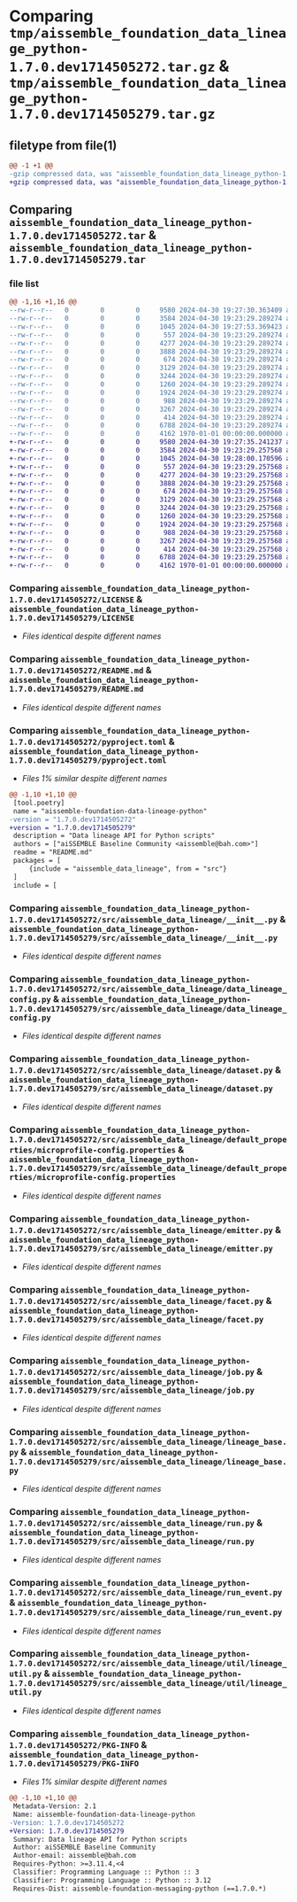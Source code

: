 # Comparing `tmp/aissemble_foundation_data_lineage_python-1.7.0.dev1714505272.tar.gz` & `tmp/aissemble_foundation_data_lineage_python-1.7.0.dev1714505279.tar.gz`

## filetype from file(1)

```diff
@@ -1 +1 @@
-gzip compressed data, was "aissemble_foundation_data_lineage_python-1.7.0.dev1714505272.tar", max compression
+gzip compressed data, was "aissemble_foundation_data_lineage_python-1.7.0.dev1714505279.tar", max compression
```

## Comparing `aissemble_foundation_data_lineage_python-1.7.0.dev1714505272.tar` & `aissemble_foundation_data_lineage_python-1.7.0.dev1714505279.tar`

### file list

```diff
@@ -1,16 +1,16 @@
--rw-r--r--   0        0        0     9580 2024-04-30 19:27:30.363409 aissemble_foundation_data_lineage_python-1.7.0.dev1714505272/LICENSE
--rw-r--r--   0        0        0     3584 2024-04-30 19:23:29.289274 aissemble_foundation_data_lineage_python-1.7.0.dev1714505272/README.md
--rw-r--r--   0        0        0     1045 2024-04-30 19:27:53.369423 aissemble_foundation_data_lineage_python-1.7.0.dev1714505272/pyproject.toml
--rw-r--r--   0        0        0      557 2024-04-30 19:23:29.289274 aissemble_foundation_data_lineage_python-1.7.0.dev1714505272/src/aissemble_data_lineage/__init__.py
--rw-r--r--   0        0        0     4277 2024-04-30 19:23:29.289274 aissemble_foundation_data_lineage_python-1.7.0.dev1714505272/src/aissemble_data_lineage/data_lineage_config.py
--rw-r--r--   0        0        0     3888 2024-04-30 19:23:29.289274 aissemble_foundation_data_lineage_python-1.7.0.dev1714505272/src/aissemble_data_lineage/dataset.py
--rw-r--r--   0        0        0      674 2024-04-30 19:23:29.289274 aissemble_foundation_data_lineage_python-1.7.0.dev1714505272/src/aissemble_data_lineage/default_properties/microprofile-config.properties
--rw-r--r--   0        0        0     3129 2024-04-30 19:23:29.289274 aissemble_foundation_data_lineage_python-1.7.0.dev1714505272/src/aissemble_data_lineage/emitter.py
--rw-r--r--   0        0        0     3244 2024-04-30 19:23:29.289274 aissemble_foundation_data_lineage_python-1.7.0.dev1714505272/src/aissemble_data_lineage/facet.py
--rw-r--r--   0        0        0     1260 2024-04-30 19:23:29.289274 aissemble_foundation_data_lineage_python-1.7.0.dev1714505272/src/aissemble_data_lineage/job.py
--rw-r--r--   0        0        0     1924 2024-04-30 19:23:29.289274 aissemble_foundation_data_lineage_python-1.7.0.dev1714505272/src/aissemble_data_lineage/lineage_base.py
--rw-r--r--   0        0        0      988 2024-04-30 19:23:29.289274 aissemble_foundation_data_lineage_python-1.7.0.dev1714505272/src/aissemble_data_lineage/run.py
--rw-r--r--   0        0        0     3267 2024-04-30 19:23:29.289274 aissemble_foundation_data_lineage_python-1.7.0.dev1714505272/src/aissemble_data_lineage/run_event.py
--rw-r--r--   0        0        0      414 2024-04-30 19:23:29.289274 aissemble_foundation_data_lineage_python-1.7.0.dev1714505272/src/aissemble_data_lineage/transport.py
--rw-r--r--   0        0        0     6788 2024-04-30 19:23:29.289274 aissemble_foundation_data_lineage_python-1.7.0.dev1714505272/src/aissemble_data_lineage/util/lineage_util.py
--rw-r--r--   0        0        0     4162 1970-01-01 00:00:00.000000 aissemble_foundation_data_lineage_python-1.7.0.dev1714505272/PKG-INFO
+-rw-r--r--   0        0        0     9580 2024-04-30 19:27:35.241237 aissemble_foundation_data_lineage_python-1.7.0.dev1714505279/LICENSE
+-rw-r--r--   0        0        0     3584 2024-04-30 19:23:29.257568 aissemble_foundation_data_lineage_python-1.7.0.dev1714505279/README.md
+-rw-r--r--   0        0        0     1045 2024-04-30 19:28:00.170596 aissemble_foundation_data_lineage_python-1.7.0.dev1714505279/pyproject.toml
+-rw-r--r--   0        0        0      557 2024-04-30 19:23:29.257568 aissemble_foundation_data_lineage_python-1.7.0.dev1714505279/src/aissemble_data_lineage/__init__.py
+-rw-r--r--   0        0        0     4277 2024-04-30 19:23:29.257568 aissemble_foundation_data_lineage_python-1.7.0.dev1714505279/src/aissemble_data_lineage/data_lineage_config.py
+-rw-r--r--   0        0        0     3888 2024-04-30 19:23:29.257568 aissemble_foundation_data_lineage_python-1.7.0.dev1714505279/src/aissemble_data_lineage/dataset.py
+-rw-r--r--   0        0        0      674 2024-04-30 19:23:29.257568 aissemble_foundation_data_lineage_python-1.7.0.dev1714505279/src/aissemble_data_lineage/default_properties/microprofile-config.properties
+-rw-r--r--   0        0        0     3129 2024-04-30 19:23:29.257568 aissemble_foundation_data_lineage_python-1.7.0.dev1714505279/src/aissemble_data_lineage/emitter.py
+-rw-r--r--   0        0        0     3244 2024-04-30 19:23:29.257568 aissemble_foundation_data_lineage_python-1.7.0.dev1714505279/src/aissemble_data_lineage/facet.py
+-rw-r--r--   0        0        0     1260 2024-04-30 19:23:29.257568 aissemble_foundation_data_lineage_python-1.7.0.dev1714505279/src/aissemble_data_lineage/job.py
+-rw-r--r--   0        0        0     1924 2024-04-30 19:23:29.257568 aissemble_foundation_data_lineage_python-1.7.0.dev1714505279/src/aissemble_data_lineage/lineage_base.py
+-rw-r--r--   0        0        0      988 2024-04-30 19:23:29.257568 aissemble_foundation_data_lineage_python-1.7.0.dev1714505279/src/aissemble_data_lineage/run.py
+-rw-r--r--   0        0        0     3267 2024-04-30 19:23:29.257568 aissemble_foundation_data_lineage_python-1.7.0.dev1714505279/src/aissemble_data_lineage/run_event.py
+-rw-r--r--   0        0        0      414 2024-04-30 19:23:29.257568 aissemble_foundation_data_lineage_python-1.7.0.dev1714505279/src/aissemble_data_lineage/transport.py
+-rw-r--r--   0        0        0     6788 2024-04-30 19:23:29.257568 aissemble_foundation_data_lineage_python-1.7.0.dev1714505279/src/aissemble_data_lineage/util/lineage_util.py
+-rw-r--r--   0        0        0     4162 1970-01-01 00:00:00.000000 aissemble_foundation_data_lineage_python-1.7.0.dev1714505279/PKG-INFO
```

### Comparing `aissemble_foundation_data_lineage_python-1.7.0.dev1714505272/LICENSE` & `aissemble_foundation_data_lineage_python-1.7.0.dev1714505279/LICENSE`

 * *Files identical despite different names*

### Comparing `aissemble_foundation_data_lineage_python-1.7.0.dev1714505272/README.md` & `aissemble_foundation_data_lineage_python-1.7.0.dev1714505279/README.md`

 * *Files identical despite different names*

### Comparing `aissemble_foundation_data_lineage_python-1.7.0.dev1714505272/pyproject.toml` & `aissemble_foundation_data_lineage_python-1.7.0.dev1714505279/pyproject.toml`

 * *Files 1% similar despite different names*

```diff
@@ -1,10 +1,10 @@
 [tool.poetry]
 name = "aissemble-foundation-data-lineage-python"
-version = "1.7.0.dev1714505272"
+version = "1.7.0.dev1714505279"
 description = "Data lineage API for Python scripts"
 authors = ["aiSSEMBLE Baseline Community <aissemble@bah.com>"]
 readme = "README.md"
 packages = [
     {include = "aissemble_data_lineage", from = "src"}
 ]
 include = [
```

### Comparing `aissemble_foundation_data_lineage_python-1.7.0.dev1714505272/src/aissemble_data_lineage/__init__.py` & `aissemble_foundation_data_lineage_python-1.7.0.dev1714505279/src/aissemble_data_lineage/__init__.py`

 * *Files identical despite different names*

### Comparing `aissemble_foundation_data_lineage_python-1.7.0.dev1714505272/src/aissemble_data_lineage/data_lineage_config.py` & `aissemble_foundation_data_lineage_python-1.7.0.dev1714505279/src/aissemble_data_lineage/data_lineage_config.py`

 * *Files identical despite different names*

### Comparing `aissemble_foundation_data_lineage_python-1.7.0.dev1714505272/src/aissemble_data_lineage/dataset.py` & `aissemble_foundation_data_lineage_python-1.7.0.dev1714505279/src/aissemble_data_lineage/dataset.py`

 * *Files identical despite different names*

### Comparing `aissemble_foundation_data_lineage_python-1.7.0.dev1714505272/src/aissemble_data_lineage/default_properties/microprofile-config.properties` & `aissemble_foundation_data_lineage_python-1.7.0.dev1714505279/src/aissemble_data_lineage/default_properties/microprofile-config.properties`

 * *Files identical despite different names*

### Comparing `aissemble_foundation_data_lineage_python-1.7.0.dev1714505272/src/aissemble_data_lineage/emitter.py` & `aissemble_foundation_data_lineage_python-1.7.0.dev1714505279/src/aissemble_data_lineage/emitter.py`

 * *Files identical despite different names*

### Comparing `aissemble_foundation_data_lineage_python-1.7.0.dev1714505272/src/aissemble_data_lineage/facet.py` & `aissemble_foundation_data_lineage_python-1.7.0.dev1714505279/src/aissemble_data_lineage/facet.py`

 * *Files identical despite different names*

### Comparing `aissemble_foundation_data_lineage_python-1.7.0.dev1714505272/src/aissemble_data_lineage/job.py` & `aissemble_foundation_data_lineage_python-1.7.0.dev1714505279/src/aissemble_data_lineage/job.py`

 * *Files identical despite different names*

### Comparing `aissemble_foundation_data_lineage_python-1.7.0.dev1714505272/src/aissemble_data_lineage/lineage_base.py` & `aissemble_foundation_data_lineage_python-1.7.0.dev1714505279/src/aissemble_data_lineage/lineage_base.py`

 * *Files identical despite different names*

### Comparing `aissemble_foundation_data_lineage_python-1.7.0.dev1714505272/src/aissemble_data_lineage/run.py` & `aissemble_foundation_data_lineage_python-1.7.0.dev1714505279/src/aissemble_data_lineage/run.py`

 * *Files identical despite different names*

### Comparing `aissemble_foundation_data_lineage_python-1.7.0.dev1714505272/src/aissemble_data_lineage/run_event.py` & `aissemble_foundation_data_lineage_python-1.7.0.dev1714505279/src/aissemble_data_lineage/run_event.py`

 * *Files identical despite different names*

### Comparing `aissemble_foundation_data_lineage_python-1.7.0.dev1714505272/src/aissemble_data_lineage/util/lineage_util.py` & `aissemble_foundation_data_lineage_python-1.7.0.dev1714505279/src/aissemble_data_lineage/util/lineage_util.py`

 * *Files identical despite different names*

### Comparing `aissemble_foundation_data_lineage_python-1.7.0.dev1714505272/PKG-INFO` & `aissemble_foundation_data_lineage_python-1.7.0.dev1714505279/PKG-INFO`

 * *Files 1% similar despite different names*

```diff
@@ -1,10 +1,10 @@
 Metadata-Version: 2.1
 Name: aissemble-foundation-data-lineage-python
-Version: 1.7.0.dev1714505272
+Version: 1.7.0.dev1714505279
 Summary: Data lineage API for Python scripts
 Author: aiSSEMBLE Baseline Community
 Author-email: aissemble@bah.com
 Requires-Python: >=3.11.4,<4
 Classifier: Programming Language :: Python :: 3
 Classifier: Programming Language :: Python :: 3.12
 Requires-Dist: aissemble-foundation-messaging-python (==1.7.0.*)
```

